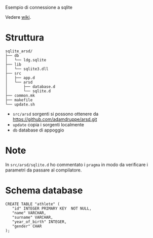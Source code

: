 Esempio di connessione a sqlite

Vedere [wiki](https://github.com/o3o/d-notes/wiki/SQLite-drivers).



# Struttura
```
sqlite_arsd/
├── db
│   └── ldg.sqlite
├── lib
│   └── sqlite3.dll
├── src
│   ├── app.d
│   └── arsd
│       ├── database.d
│       └── sqlite.d
├── common.mk
├── makefile
└── update.sh
```

* `src/arsd` sorgenti si possono ottenere da https://github.com/adamdruppe/arsd.git
* `update` copia i sorgenti localmente 
* `db` database di appoggio


# Note
In `src/arsd/sqlite.d` ho commentato i `pragma` in modo da verificare i
parametri da passare al compilatore.

# Schema database

```
CREATE TABLE "athlete" (
   "id" INTEGER PRIMARY KEY  NOT NULL,
   "name" VARCHAR,
   "surname" VARCHAR,
   "year_of_birth" INTEGER,
   "gender" CHAR
);
```
